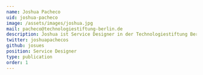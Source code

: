 ```yaml
---
name: Joshua Pacheco
uid: joshua-pacheco
image: /assets/images/joshua.jpg
mail: pacheco@technologiestiftung-berlin.de
description: Joshua ist Service Designer in der Technologiestiftung Berlin. Er hat Interfacedesign studiert und Ausbildungen in Design Thinking und Business Design absolviert. Bevor er in den öffentlichen Sektor gewechselt ist, hat er in einem akademischen Research-Cluster und im Finanzsektor gearbeitet. Sein Fokus liegt auf dem Vermitteln, Erproben und Entwickeln von Service-Design-Standards im öffentlichen Sektor.
twitter: joshuapachecos
github: josues
position: Service Designer
type: publication
order: 1
---
```

